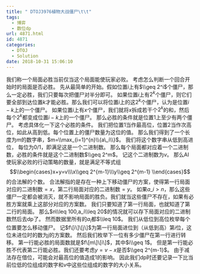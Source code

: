 ```yaml
---
title: " DTOJ3976植物大战僵尸\t\t"
tags:
  - 博弈
  - 数位dp
url: 4871.html
id: 4871
categories:
  - DTOJ
  - Solution
date: 2018-10-31 15:06:10
---
```


我们称一个局面必胜当前仅当这个局面能使玩家必败。 考虑怎么判断一个回合开始时的局面是否必胜。 先从最简单的开始。假如位置$i$上有$\\geq 2^i$个僵尸，那么一定必胜，我们只要每次把僵尸对半分即可。 如果位置$i$上有$2^k$个僵尸，则它们要全部到达位置$k$才能必胜。那么我们可以将位置$i$上的这$2^k$个僵尸，认为是位置$i-k$上的一个僵尸。 如果位置$i$上有$x$个僵尸，我们就将$x$拆成若干个$2^k$的和，然后每个$2^k$都变成位置$i-k$上的一个僵尸。 那么必胜的条件就是位置$1$上至少有两个僵尸。 考虑具体化一下这个必胜的条件。 我们把位置$1$当作最高位，位置$2$当作次高位，如此从高到低。每个位置上的僵尸数量为这位的值。 那么我们得到了一个长度为$m$的数字串，$m=\\max_{i=1}^{n}\\{a\_i\\}$。 我们将这个数字串从低到高进位， 每位为$0/1$，即满足这是一个二进制数。 那么每个局面都对应着一个二进制数，必胜的条件就是这个二进制数$\\geq 2^m$。 记这个二进制数为$v$。 那么AI使玩家必败的行动策略的数量，就是满足不等式组 $$\\begin{cases}x+y=v\\\x\\geq 2^{m-1}\\\y\\geq 2^{m-1} \\end{cases}$$ 的合法解的个数。 合法解指的是存在一种上下移动僵尸的方案，使得第一行局面对应的二进制数$=x$，第二行局面对应的二进制数$=y$。 如果$a\_i>n$，那么这些僵尸一定都会被消灭，就不影响局面的胜负。我们就当这些僵尸不存在，如果有必胜方案就乘上这部分对应的方案数。 我们只要知道了第一行局面，也就知道了第二行的局面。 那么$n\\leq 100,a_i\\leq 20$的情况就可以存下局面对应的二进制数然后去dp了。 然而数据里所有的$a_i$都$\\leq 10$。 我们从低位到高位枚举每个位置要怎么移动僵尸。 记$f\[i\]\[j\]$为第一行局面进位到（从低到高）第$i$位，这位未进位时的数为$j$的方案数。 然后我们枚举下一位有多少僵尸在第一行进行转移。 第一行能必胜的局面数就是$f\[m\]\[i\]$，其中$i\\geq 1$。 但是第一行能必胜不代表第二行能必胜。我们还要考虑$y=v-x$是否$\\geq 2^{m-1}$。 由于减法存在借位，可能会对最高位的值造成$1$的影响。 因此我们dp时还要记录一下比当前位低的位组成的数字和$v$中这些位组成的数字的大小关系。